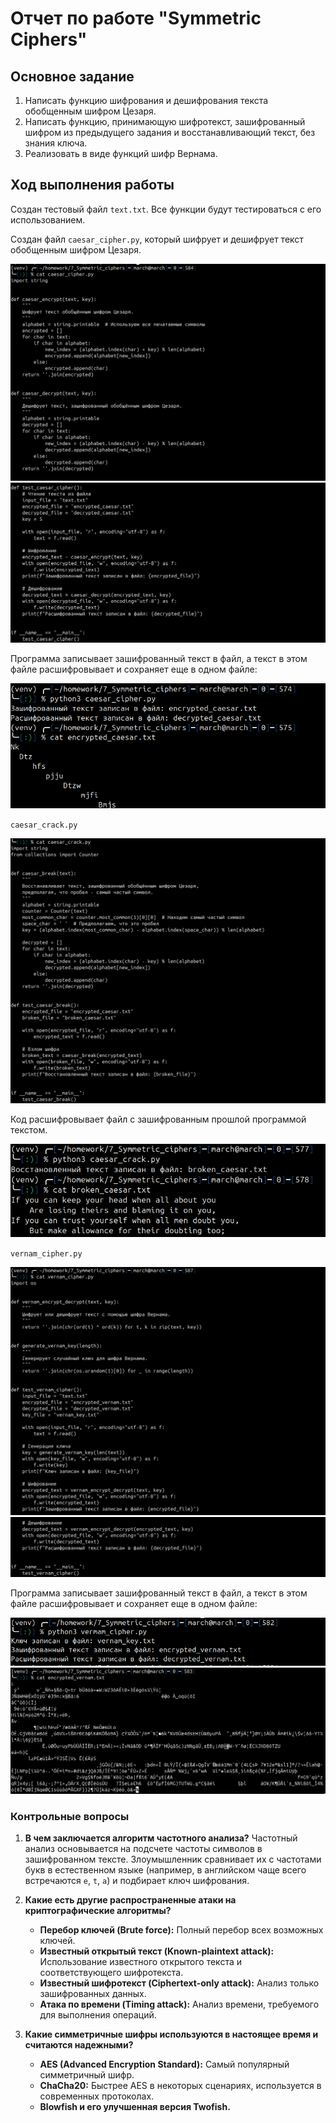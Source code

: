 # Отчет по работе "Symmetric Ciphers"

## Основное задание

1. Написать функцию шифрования и дешифрования текста обобщенным шифром Цезаря.
2. Написать функцию, принимающую шифротекст, зашифрованный шифром из предыдущего задания и восстанавливающий текст, без знания ключа.
3. Реализовать в виде функций шифр Вернама.
## Ход выполнения работы

Создан тестовый файл `text.txt`. Все функции будут тестироваться с его использованием.

Создан файл `caesar_cipher.py`, который шифрует и дешифрует текст обобщенным шифром Цезаря.

![1](img/7_im_1.png)
![1](img/7_im_2.png)

Программа записывает зашифрованный текст в файл, а текст в этом файле расшифровывает и сохраняет еще в одном файле:

![1](img/7_im_3.png)

`caesar_crack.py`

![1](img/7_im_4.png)

Код расшифровывает файл с зашифрованным прошлой программой текстом.

![1](img/7_im_5.png)

`vernam_cipher.py`

![1](img/7_im_6.png)
![1](img/7_im_7.png)

Программа записывает зашифрованный текст в файл, а текст в этом файле расшифровывает и сохраняет еще в одном файле:

![1](img/7_im_8.png)
![1](img/7_im_9.png)

### Контрольные вопросы

1. **В чем заключается алгоритм частотного анализа?** 
	 Частотный анализ основывается на подсчете частоты символов в зашифрованном тексте. Злоумышленник сравнивает их с частотами букв в естественном языке (например, в английском чаще всего встречаются `e`, `t`, `a`) и подбирает ключ шифрования.
    
2. **Какие есть другие распространенные атаки на криптографические алгоритмы?**
    
    - **Перебор ключей (Brute force):** Полный перебор всех возможных ключей.
    - **Известный открытый текст (Known-plaintext attack):** Использование известного открытого текста и соответствующего шифротекста.
    - **Известный шифротекст (Ciphertext-only attack):** Анализ только зашифрованных данных.
    - **Атака по времени (Timing attack):** Анализ времени, требуемого для выполнения операций.
    
3. **Какие симметричные шифры используются в настоящее время и считаются надежными?**
    - **AES (Advanced Encryption Standard):** Самый популярный симметричный шифр.
    - **ChaCha20:** Быстрее AES в некоторых сценариях, используется в современных протоколах.
    - **Blowfish и его улучшенная версия Twofish.**
